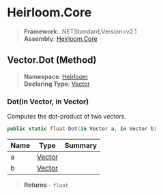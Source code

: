 # Heirloom.Core

> **Framework**: .NETStandard,Version=v2.1  
> **Assembly**: [Heirloom.Core][0]

## Vector.Dot (Method)

> **Namespace**: [Heirloom][0]  
> **Declaring Type**: [Vector][1]

### Dot(in Vector, in Vector)

Computes the dot-product of two vectors.

```cs
public static float Dot(in Vector a, in Vector b)
```

| Name | Type        | Summary |
|------|-------------|---------|
| a    | [Vector][1] |         |
| b    | [Vector][1] |         |

> **Returns** - `float`

[0]: ../../../Heirloom.Core.md
[1]: ../Vector.md
